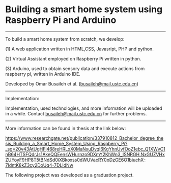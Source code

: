 # Building a smart home system using Raspberry Pi and Arduino 

 -----


To build a smart home system from scratch, we develop:


(1) A web application written in HTML,CSS, Javasript, PHP and python.

(2) Virtual Assistant employed on Raspberry Pi written in python.

(3) Arduino, used to obtain sensory data and execute actions from raspberry pi, written in Arduino IDE.


Developed by Omar Busaileh et al. (busaileh@mail.ustc.edu.cn)

----- 

Implementation:

Implementation, used technologies, and more information will be uploaded in a while. Contact busaileh@mail.ustc.edu.cn for further problems.



----

More information can be found in thesis at the link below:

https://www.researchgate.net/publication/337910812_Bachelor_degree_thesis_Building_a_Smart_Home_System_Using_Raspberry_Pi?_sg=20v43AtUgHFj468reHRLxX0MaNxuDvqI6KgYhnUvfOoZ1ebc_Q1XWvC1nB64HTSFQdrJs1AkeQQEensWHurnzo9DXmY2KhWn3_ISNRGH.NxGUZVHxZUYoyF9HP8T5tBNdSd0iXBkoxss0dWUVacRY0oDzGE6O1biuchX-7IdntK8kZ3cy2DoUq4-7DLIdNw


The following project was developed as a graduation project.
